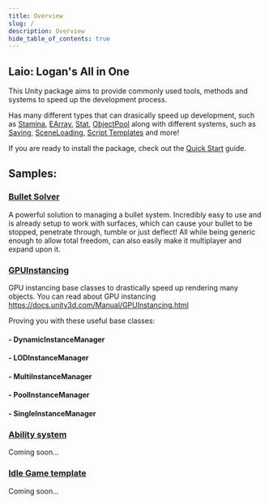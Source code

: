 ```yaml
---
title: Overview
slug: /
description: Overview
hide_table_of_contents: true
---
```


## Laio: Logan's All in One

This Unity package aims to provide commonly used tools, methods and systems to speed up the development process.

Has many different types that can drasically speed up development, such as [Stamina](/), [EArray](/), [Stat](/), [ObjectPool](/) along with different systems, such as [Saving](/), [SceneLoading](/), [Script Templates](/) and more!

If you are ready to install the package, check out the [Quick Start](/QuickStart) guide.

## Samples:

### [Bullet Solver](/Samples/BulletSolver)

A powerful solution to managing a bullet system. Incredibly easy to use and is already setup to work with surfaces, which can cause your bullet to be stopped, penetrate through, tumble or just deflect!
All while being generic enough to allow total freedom, can also easily make it multiplayer and expand upon it.

### [GPUInstancing](/)

GPU instancing base classes to drastically speed up rendering many objects. You can read about GPU instancing https://docs.unity3d.com/Manual/GPUInstancing.html

Proving you with these useful base classes:

#### - DynamicInstanceManager
#### - LODInstanceManager
#### - MultiInstanceManager
#### - PoolInstanceManager
#### - SingleInstanceManager

### [Ability system](/)

Coming soon...

### [Idle Game template](/)

Coming soon...